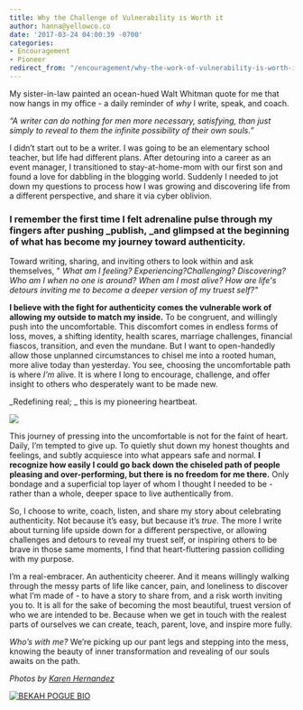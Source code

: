 ```yaml
---
title: Why the Challenge of Vulnerability is Worth it
author: hanna@yellowco.co
date: '2017-03-24 04:00:39 -0700'
categories:
- Encouragement
- Pioneer
redirect_from: "/encouragement/why-the-work-of-vulnerability-is-worth-it/"
---
```


My sister-in-law painted an ocean-hued Walt Whitman quote for me that now hangs in my office - a daily reminder of _why_ I write, speak, and coach.

_“A writer can do nothing for men more necessary, satisfying, than just simply to reveal to them the infinite possibility of their own souls.”_

I didn’t start out to be a writer. I was going to be an elementary school teacher, but life had different plans. After detouring into a career as an event manager, I transitioned to stay-at-home-mom with our first son and found a love for dabbling in the blogging world. Suddenly I needed to jot down my questions to process how I was growing and discovering life from a different perspective, and share it via cyber oblivion.

### **I remember the first time I felt adrenaline pulse through my fingers after pushing _publish, _and glimpsed at the beginning of what has become my journey toward authenticity.**

Toward writing, sharing, and inviting others to look within and ask themselves, " _What am I feeling? Experiencing?Challenging? Discovering? Who am I when no one is around? When am I most alive? How are life's detours inviting me to become a deeper version of my truest self?"_

**I believe with the fight for authenticity comes the vulnerable work of allowing my outside to match my inside.** To be congruent, and willingly push into the uncomfortable. This discomfort comes in endless forms of loss, moves, a shifting identity, health scares, marriage challenges, financial fiascos, transition, and even the mundane. But I want to open-handedly allow those unplanned circumstances to chisel me into a rooted human, more alive today than yesterday. You see, choosing the uncomfortable path is where _I’m_ alive. It is where I long to encourage, challenge, and offer insight to others who desperately want to be made new.

_Redefining real; _ this is my pioneering heartbeat.

![](https://yellow-blog-images.imgix.net/2017/03/MG_0298.jpg)

This journey of pressing into the uncomfortable is not for the faint of heart. Daily, I’m tempted to give up. To quietly shut down my honest thoughts and feelings, and subtly acquiesce into what appears safe and normal. **I recognize how easily I could go back down the chiseled path of people pleasing and over-performing, but there is no freedom for me there.** Only bondage and a superficial top layer of whom I thought I needed to be - rather than a whole, deeper space to live authentically from.

So, I choose to write, coach, listen, and share my story about celebrating authenticity. Not because it’s easy, but because it’s _true_. The more I write about turning life upside down for a different perspective, or allowing challenges and detours to reveal my truest self, or inspiring others to be brave in those same moments, I find that heart-fluttering passion colliding with my purpose.

I’m a real-embracer. An authenticity cheerer. And it means willingly walking through the messy parts of life like cancer, pain, and loneliness to discover what I’m made of - to have a story to share from, and a risk worth inviting you to. It is all for the sake of becoming the most beautiful, truest version of who we are intended to be. Because when we get in touch with the realest parts of ourselves we can create, teach, parent, love, and inspire more fully.

_Who’s with me?_ We’re picking up our pant legs and stepping into the mess, knowing the beauty of inner transformation and revealing of our souls awaits on the path.

_Photos by [Karen Hernandez](http://karenmarieco.com/)_

[![BEKAH POGUE BIO](https://yellow-blog-images.imgix.net/2017/03/BEKAHPOGUE.jpg)](http://www.upcycledjane.com/)
